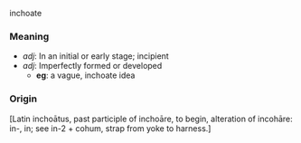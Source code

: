inchoate
### Meaning
+ _adj_: In an initial or early stage; incipient
+ _adj_: Imperfectly formed or developed
    + __eg__: a vague, inchoate idea

### Origin

[Latin inchoātus, past participle of inchoāre, to begin, alteration of incohāre: in-, in; see in-2 + cohum, strap from yoke to harness.]
